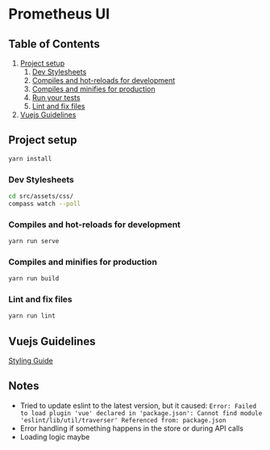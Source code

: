 # Prometheus UI

## Table of Contents

1. [Project setup](#project-setup)
    1. [Dev Stylesheets](#dev-stylesheets)
    2. [Compiles and hot-reloads for development](#compiles-and-hot-reloads-for-development)
    3. [Compiles and minifies for production](#compiles-and-minifies-for-production)
    4. [Run your tests](#run-your-tests)
    5. [Lint and fix files](#lint-and-fix-files)
2. [Vuejs Guidelines](#vuejs-guidelines)

## Project setup

```bash
yarn install
```

### Dev Stylesheets

```bash
cd src/assets/css/
compass watch --poll
```

### Compiles and hot-reloads for development

```bash
yarn run serve
```

### Compiles and minifies for production

```bash
yarn run build
```

### Lint and fix files

```bash
yarn run lint
```

## Vuejs Guidelines

[Styling Guide](https://vuejs.org/v2/style-guide/)

## Notes

* Tried to update eslint to the latest version, but it caused: `Error: Failed to load plugin 'vue' declared in 'package.json': Cannot find module 'eslint/lib/util/traverser'
Referenced from: package.json`
* Error handling if something happens in the store or during API calls
* Loading logic maybe